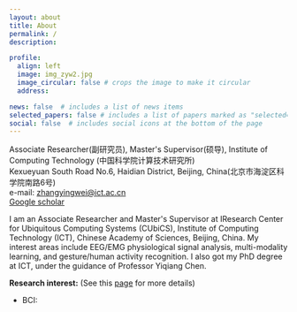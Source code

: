 ```yaml
---
layout: about
title: About
permalink: /
description: 

profile:
  align: left
  image: img_zyw2.jpg
  image_circular: false # crops the image to make it circular
  address: 

news: false  # includes a list of news items
selected_papers: false # includes a list of papers marked as "selected={true}"
social: false  # includes social icons at the bottom of the page
---
```


Associate Researcher(副研究员), Master's Supervisor(硕导), Institute of Computing Technology (中国科学院计算技术研究所)<br>
Kexueyuan South Road No.6, Haidian District, Beijing, China(北京市海淀区科学院南路6号)<br>
e-mail: zhangyingwei@ict.ac.cn<br>
[Google scholar](https://scholar.google.com.sg/citations?user=7UEqgLcAAAAJ&hl=zh-CN)

I am an Associate Researcher and Master's Supervisor at IResearch Center for Ubiquitous Computing Systems (CUbiCS), Institute of Computing Technology (ICT), Chinese Academy of Sciences, Beijing, China. My interest areas include EEG/EMG physiological signal analysis, multi-modality learning, and gesture/human activity recognition. I also got my PhD degree at ICT, under the guidance of Professor Yiqiang Chen.


**Research interest:** (See this [page](https://ywzhang.ac.cn/research/) for more details)
- BCI:
